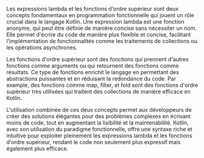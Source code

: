 Les expressions lambda et les fonctions d'ordre supérieur sont deux concepts fondamentaux en programmation 
fonctionnelle qui jouent un rôle crucial dans le langage Kotlin. Une expression lambda est une fonction anonyme,
qui peut être définie de manière concise sans nécessiter un nom. 
Elle permet d'écrire du code de manière plus flexible et concise, facilitant l'implémentation de fonctionnalités 
comme les traitements de collections ou les opérations asynchrones.

Les fonctions d'ordre supérieur sont des fonctions qui prennent d'autres fonctions comme arguments ou qui retournent 
des fonctions comme résultats. Ce type de fonctions enrichit le langage en permettant des abstractions puissantes et 
en réduisant la redondance du code. Par exemple, des fonctions comme map, filter, et fold sont des fonctions
d'ordre supérieur très utilisées qui traitent des collections de manière efficace en Kotlin.

L'utilisation combinée de ces deux concepts permet aux développeurs de créer des solutions élégantes pour 
des problèmes complexes en écrivant moins de code, tout en augmentant la lisibilité et la maintenabilité. 
Kotlin, avec son utilisation du paradigme fonctionnelle, offre une syntaxe riche et intuitive pour 
exploiter pleinement les expressions lambda et les fonctions d'ordre supérieur, rendant le code non seulement 
plus expressif mais également plus efficace.